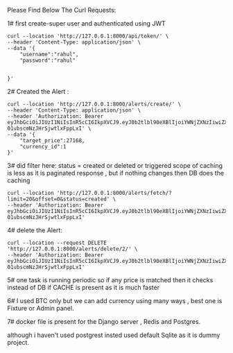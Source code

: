 Please Find Below The Curl Requests:


1# first create-super user and authenticated using JWT

    
    curl --location 'http://127.0.0.1:8000/api/token/' \
    --header 'Content-Type: application/json' \
    --data '{
        "username":"rahul",
        "password":"rahul"
        
    
    }'

2# Created the Alert :
    
    curl --location 'http://127.0.0.1:8000/alerts/create/' \
    --header 'Content-Type: application/json' \
    --header 'Authorization: Bearer eyJhbGciOiJIUzI1NiIsInR5cCI6IkpXVCJ9.eyJ0b2tlbl90eXBlIjoiYWNjZXNzIiwiZXhwIjoxNjg1Nzk2OTQ0LCJpYXQiOjE2ODU3OTYwNDQsImp0aSI6ImVhNGFmOWM5Y2M2ZjQ2Njc4ZTU1ZGIxYjIyNTkyM2FkIiwidXNlcl9pZCI6MX0.f2W_LbMYvSdRsz7lYU-01ubscmNzJHrSjwtlxFppLxI' \
    --data '{
        "target_price":27168,
        "currency_id":1
    }'

3# did filter here:
    status = created or deleted or triggered
    scope of caching is less as it is paginated response , but if nothing changes then DB does the caching
    
    curl --location 'http://127.0.0.1:8000/alerts/fetch/?limit=20&offset=0&status=created' \
    --header 'Authorization: Bearer eyJhbGciOiJIUzI1NiIsInR5cCI6IkpXVCJ9.eyJ0b2tlbl90eXBlIjoiYWNjZXNzIiwiZXhwIjoxNjg1Nzk2OTQ0LCJpYXQiOjE2ODU3OTYwNDQsImp0aSI6ImVhNGFmOWM5Y2M2ZjQ2Njc4ZTU1ZGIxYjIyNTkyM2FkIiwidXNlcl9pZCI6MX0.f2W_LbMYvSdRsz7lYU-01ubscmNzJHrSjwtlxFppLxI'

4# delete the Alert:
    
    curl --location --request DELETE 'http://127.0.0.1:8000/alerts/delete/2/' \
    --header 'Authorization: Bearer eyJhbGciOiJIUzI1NiIsInR5cCI6IkpXVCJ9.eyJ0b2tlbl90eXBlIjoiYWNjZXNzIiwiZXhwIjoxNjg1Nzk2OTQ0LCJpYXQiOjE2ODU3OTYwNDQsImp0aSI6ImVhNGFmOWM5Y2M2ZjQ2Njc4ZTU1ZGIxYjIyNTkyM2FkIiwidXNlcl9pZCI6MX0.f2W_LbMYvSdRsz7lYU-01ubscmNzJHrSjwtlxFppLxI'


5# one task is running periodic so if any price is matched then it checks instead of DB if CACHE is present as it is much faster

6# I used BTC only but we can add currency using many ways , best one is Fixture or Admin panel.

7# docker file is present for the Django server , Redis and Postgres.

although i haven't used postgrest insted used default Sqlite as it is dummy project.

